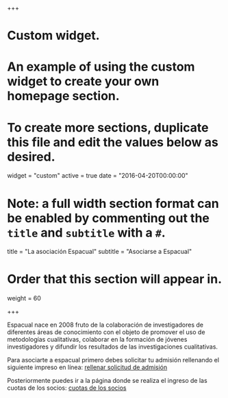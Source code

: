 +++
# Custom widget.
# An example of using the custom widget to create your own homepage section.
# To create more sections, duplicate this file and edit the values below as desired.
widget = "custom"
active = true
date = "2016-04-20T00:00:00"

# Note: a full width section format can be enabled by commenting out the `title` and `subtitle` with a `#`.
title = "La asociación Espacual"
subtitle = "Asociarse a Espacual"

# Order that this section will appear in.
weight = 60

+++

Espacual nace en 2008 fruto de la colaboración de investigadores de diferentes áreas de conocimiento con el objeto de promover el uso de metodologías cualitativas, colaborar en la formación de jóvenes investigadores y difundir los resultados de las investigaciones cualitativas.

Para asociarte a espacual primero debes solicitar tu admisión rellenando el siguiente impreso en línea: [rellenar solicitud de admisión](https://docs.google.com/forms/d/e/1FAIpQLSe5udzvKiKeoLklSMnAgCfdEbeGs4kgbAwEemU3xpdBNDsEsQ/viewform)

Posteriormente puedes ir a la página donde se realiza el ingreso de las cuotas de los socios: [cuotas de los socios](https://espacual.netlify.com/talk/asociate-espacual/)





